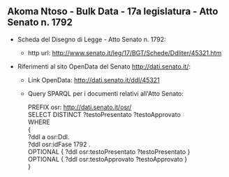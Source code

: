 ## Akoma Ntoso - Bulk Data - 17a legislatura - Atto Senato n. 1792 ##

* Scheda del Disegno di Legge - Atto Senato n. 1792:
	* http url: http://www.senato.it/leg/17/BGT/Schede/Ddliter/45321.htm

* Riferimenti al sito OpenData del Senato http://dati.senato.it/:
	* Link OpenData: http://dati.senato.it/ddl/45321
	* Query SPARQL per i documenti relativi all'Atto Senato:

        PREFIX osr: <http://dati.senato.it/osr/>  
		SELECT DISTINCT ?testoPresentato ?testoApprovato  
		WHERE  
		{  
		    ?ddl a osr:Ddl.  
		    ?ddl osr:idFase 1792 .  
		    OPTIONAL { ?ddl osr:testoPresentato ?testoPresentato }  
		    OPTIONAL { ?ddl osr:testoApprovato ?testoApprovato }  
		}
		